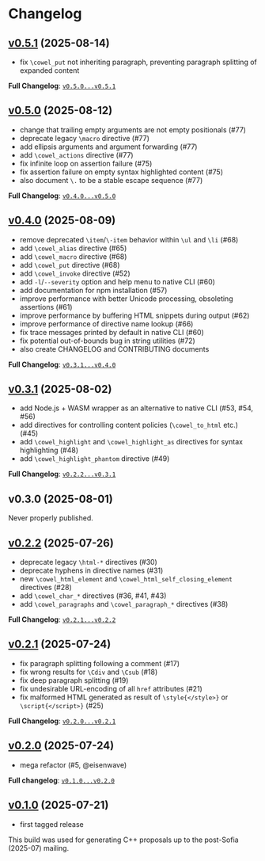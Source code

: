 # Changelog

## **[v0.5.1]** (2025-08-14)

- fix `\cowel_put` not inheriting paragraph,
  preventing paragraph splitting of expanded content

**Full Changelog**:
[`v0.5.0...v0.5.1`](https://github.com/eisenwave/cowel/compare/v0.5.0...v0.5.1)

## **[v0.5.0]** (2025-08-12)

- change that trailing empty arguments are not empty positionals (#77)
- deprecate legacy `\macro` directive (#77)
- add ellipsis arguments and argument forwarding (#77)
- add `\cowel_actions` directive (#77)
- fix infinite loop on assertion failure (#75)
- fix assertion failure on empty syntax highlighted content (#75)
- also document `\.` to be a stable escape sequence (#77)

**Full Changelog**:
[`v0.4.0...v0.5.0`](https://github.com/eisenwave/cowel/compare/v0.4.0...v0.5.0)

## **[v0.4.0]** (2025-08-09)

- remove deprecated `\item`/`\-item` behavior within `\ul` and `\li` (#68)
- add `\cowel_alias` directive (#65)
- add `\cowel_macro` directive (#68)
- add `\cowel_put` directive (#68)
- add `\cowel_invoke` directive (#52)
- add `-l`/`--severity` option and help menu to native CLI (#60)
- add documentation for npm installation (#57)
- improve performance with better Unicode processing, obsoleting assertions (#61)
- improve performance by buffering HTML snippets during output (#62)
- improve performance of directive name lookup (#66)
- fix trace messages printed by default in native CLI (#60)
- fix potential out-of-bounds bug in string utilities (#72)
- also create CHANGELOG and CONTRIBUTING documents

**Full Changelog**:
[`v0.3.1...v0.4.0`](https://github.com/eisenwave/cowel/compare/v0.3.1...v0.4.0)

## **[v0.3.1]** (2025-08-02)

- add Node.js + WASM wrapper as an alternative to native CLI (#53, #54, #56)
- add directives for controlling content policies (`\cowel_to_html` etc.)  (#45)
- add `\cowel_highlight` and `\cowel_highlight_as` directives for syntax highlighting (#48)
- add `\cowel_highlight_phantom` directive (#49)

**Full Changelog**:
[`v0.2.2...v0.3.1`](https://github.com/eisenwave/cowel/compare/v0.2.2...v0.3.1)

## v0.3.0 (2025-08-01)

Never properly published.

## **[v0.2.2]** (2025-07-26)

- deprecate legacy `\html-*` directives (#30)
- deprecate hyphens in directive names (#31)
- new `\cowel_html_element` and `\cowel_html_self_closing_element` directives (#28)
- add `\cowel_char_*` directives (#36, #41, #43)
- add `\cowel_paragraphs` and `\cowel_paragraph_*` directives (#38)

**Full Changelog**:
[`v0.2.1...v0.2.2`](https://github.com/eisenwave/cowel/compare/v0.2.1...v0.2.2)

## **[v0.2.1]** (2025-07-24)

- fix paragraph splitting following a comment (#17)
- fix wrong results for `\Cdiv` and `\Csub` (#18)
- fix deep paragraph splitting (#19)
- fix undesirable URL-encoding of all `href` attributes (#21)
- fix malformed HTML generated as result of `\style{</style>}` or `\script{</script>}` (#25)

**Full Changelog**:
[`v0.2.0...v0.2.1`](https://github.com/eisenwave/cowel/compare/v0.2.0...v0.2.1)

## **[v0.2.0]** (2025-07-24)

- mega refactor (#5, @eisenwave)

**Full changelog**:
[`v0.1.0...v0.2.0`](https://github.com/eisenwave/cowel/compare/v0.1.0...v0.2.0)

## **[v0.1.0]** (2025-07-21)

- first tagged release

This build was used for generating C++ proposals
up to the post-Sofia (2025-07) mailing.

[v0.5.1]: https://github.com/eisenwave/cowel/releases/tag/v0.5.1
[v0.5.0]: https://github.com/eisenwave/cowel/releases/tag/v0.5.0
[v0.4.0]: https://github.com/eisenwave/cowel/releases/tag/v0.4.0
[v0.3.1]: https://github.com/eisenwave/cowel/releases/tag/v0.3.1
[v0.2.2]: https://github.com/eisenwave/cowel/releases/tag/v0.2.2
[v0.2.1]: https://github.com/eisenwave/cowel/releases/tag/v0.2.1
[v0.2.0]: https://github.com/eisenwave/cowel/releases/tag/v0.2.0
[v0.1.0]: https://github.com/eisenwave/cowel/releases/tag/v0.1.0
